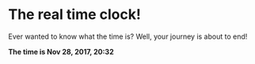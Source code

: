 # The real time clock!

Ever wanted to know what the time is? Well, your journey is about to end!

**The time is Nov 28, 2017, 20:32**